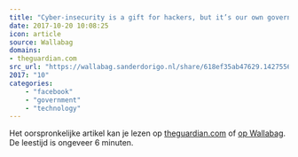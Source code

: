 ```yaml
---
title: "Cyber-insecurity is a gift for hackers, but it’s our own governments that create it"
date: 2017-10-20 10:08:25
icon: article
source: Wallabag
domains:
- theguardian.com
src_url: "https://wallabag.sanderdorigo.nl/share/618ef35ab47629.14275565"
2017: "10"
categories:
    - "facebook"
    - "government"
    - "technology"
---
```

Het oorspronkelijke artikel kan je lezen op [theguardian.com](https://www.theguardian.com/technology/2017/may/06/cyber-insecurity-hackers-data-theft-protection) of [op Wallabag](https://wallabag.sanderdorigo.nl/share/618ef35ab47629.14275565). De leestijd is ongeveer 6 minuten.